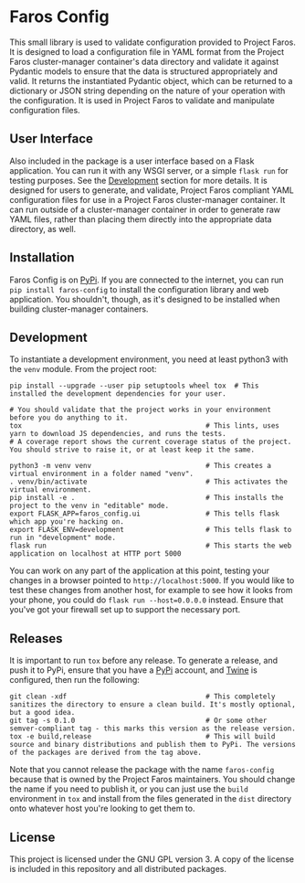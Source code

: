 # Faros Config

This small library is used to validate configuration provided to Project Faros. It is designed to load a configuration file in YAML format from the Project Faros cluster-manager container's data directory and validate it against Pydantic models to ensure that the data is structured appropriately and valid. It returns the instantiated Pydantic object, which can be returned to a dictionary or JSON string depending on the nature of your operation with the configuration. It is used in Project Faros to validate and manipulate configuration files.

## User Interface

Also included in the package is a user interface based on a Flask application. You can run it with any WSGI server, or a simple `flask run` for testing purposes. See the [Development](#development) section for more details. It is designed for users to generate, and validate, Project Faros compliant YAML configuration files for use in a Project Faros cluster-manager container. It can run outside of a cluster-manager container in order to generate raw YAML files, rather than placing them directly into the appropriate data directory, as well.

## Installation

Faros Config is on [PyPi](https://pypi.org/project/faros-config/). If you are connected to the internet, you can run `pip install faros-config` to install the configuration library and web application. You shouldn't, though, as it's designed to be installed when building cluster-manager containers.

## Development

To instantiate a development environment, you need at least python3 with the `venv` module. From the project root:

```shell
pip install --upgrade --user pip setuptools wheel tox  # This installed the development dependencies for your user.

# You should validate that the project works in your environment before you do anything to it.
tox                                             # This lints, uses yarn to download JS dependencies, and runs the tests.
# A coverage report shows the current coverage status of the project. You should strive to raise it, or at least keep it the same.

python3 -m venv venv                            # This creates a virtual environment in a folder named "venv".
. venv/bin/activate                             # This activates the virtual environment.
pip install -e .                                # This installs the project to the venv in "editable" mode.
export FLASK_APP=faros_config.ui                # This tells flask which app you're hacking on.
export FLASK_ENV=development                    # This tells flask to run in "development" mode.
flask run                                       # This starts the web application on localhost at HTTP port 5000
```

You can work on any part of the application at this point, testing your changes in a browser pointed to `http://localhost:5000`. If you would like to test these changes from another host, for example to see how it looks from your phone, you could do `flask run --host=0.0.0.0` instead. Ensure that you've got your firewall set up to support the necessary port.

## Releases

It is important to run `tox` before any release. To generate a release, and push it to PyPi, ensure that you have a [PyPi](https://packaging.python.org/tutorials/packaging-projects/#uploading-the-distribution-archives) account, and [Twine](https://twine.readthedocs.io/en/latest/) is configured, then run the following:

```shell
git clean -xdf                                  # This completely sanitizes the directory to ensure a clean build. It's mostly optional, but a good idea.
git tag -s 0.1.0                                # Or some other semver-compliant tag - this marks this version as the release version.
tox -e build,release                            # This will build source and binary distributions and publish them to PyPi. The versions of the packages are derived from the tag above.
```

Note that you cannot release the package with the name `faros-config` because that is owned by the Project Faros maintainers. You should change the name if you need to publish it, or you can just use the `build` environment in `tox` and install from the files generated in the `dist` directory onto whatever host you're looking to get them to.

## License

This project is licensed under the GNU GPL version 3. A copy of the license is included in this repository and all distributed packages.
